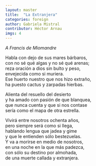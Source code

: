 ```yaml
---
layout: master
title:  "La Extranjera"
categories: foreign
author: Gabriela Mistral
contributor: Héctor Arnau
imgs: 4
---
```



*A Francis de Miomandre*  
                
Habla con dejo de sus mares bárbaros,  
con no sé qué algas y no sé qué arenas;  
reza oración a dios sin bulto y peso,  
envejecida como si muriera.  
Ese huerto nuestro que nos hizo extraño,  
ha puesto cactus y zarpadas hierbas.  
                
Alienta del resuello del desierto  
y ha amado con pasión de que blanquea,  
que nunca cuenta y que si nos contase  
sería como el mapa de otra estrella.  
                
Vivirá entre nosotros ochenta años,  
pero siempre será como si llega,  
hablando lengua que jadea y gime  
y que le entienden sólo bestezuelas.  
Y va a morirse en medio de nosotros,  
en una noche en la que más padezca,  
con sólo su destino por almohada,  
de una muerte callada y extranjera.  






